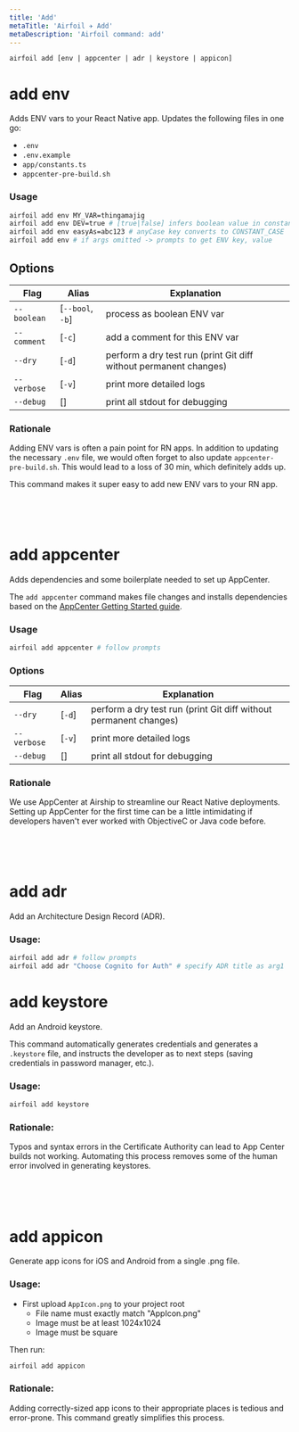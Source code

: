 ```yaml
---
title: 'Add'
metaTitle: 'Airfoil ✈︎ Add'
metaDescription: 'Airfoil command: add'
---
```


`airfoil add [env | appcenter | adr | keystore | appicon]`

# add env

Adds ENV vars to your React Native app. Updates the following files in one go:

- `.env`
- `.env.example`
- `app/constants.ts`
- `appcenter-pre-build.sh`

### Usage

```bash
airfoil add env MY_VAR=thingamajig
airfoil add env DEV=true # [true|false] infers boolean value in constants.ts
airfoil add env easyAs=abc123 # anyCase key converts to CONSTANT_CASE
airfoil add env # if args omitted -> prompts to get ENV key, value
```

## Options

| Flag        | Alias            | Explanation                                                       |
| ----------- | ---------------- | ----------------------------------------------------------------- |
| `--boolean` | [`--bool`, `-b`] | process as boolean ENV var                                        |
| `--comment` | [`-c`]           | add a comment for this ENV var                                    |
| `--dry`     | [`-d`]           | perform a dry test run (print Git diff without permanent changes) |
| `--verbose` | [`-v`]           | print more detailed logs                                          |
| `--debug`   | []               | print all stdout for debugging                                    |

### Rationale

Adding ENV vars is often a pain point for RN apps. In addition to updating the necessary `.env` file,
we would often forget to also update `appcenter-pre-build.sh`. This would lead to a loss of 30 min, which
definitely adds up.

This command makes it super easy to add new ENV vars to your RN app.

&nbsp;

<br/>

# add appcenter

Adds dependencies and some boilerplate needed to set up AppCenter.

The `add appcenter` command makes file changes and installs dependencies based on the [AppCenter Getting Started guide](https://docs.microsoft.com/en-us/appcenter/sdk/getting-started/react-native).

### Usage

```bash
airfoil add appcenter # follow prompts
```

### Options

| Flag        | Alias  | Explanation                                                       |
| ----------- | ------ | ----------------------------------------------------------------- |
| `--dry`     | [`-d`] | perform a dry test run (print Git diff without permanent changes) |
| `--verbose` | [`-v`] | print more detailed logs                                          |
| `--debug`   | []     | print all stdout for debugging                                    |

### Rationale

We use AppCenter at Airship to streamline our React Native deployments. Setting up AppCenter for the
first time can be a little intimidating if developers haven't ever worked with
ObjectiveC or Java code before.

&nbsp;

<br/>

# add adr

Add an Architecture Design Record (ADR).

### Usage:

```bash
airfoil add adr # follow prompts
airfoil add adr "Choose Cognito for Auth" # specify ADR title as arg1
```

# add keystore

Add an Android keystore.

This command automatically generates credentials and generates a `.keystore` file,
and instructs the developer as to next steps (saving credentials in password manager, etc.).

### Usage:

```bash
airfoil add keystore
```

### Rationale:

Typos and syntax errors in the Certificate Authority can lead to App Center builds not working.
Automating this process removes some of the human error involved in generating keystores.

&nbsp;

<br/>

# add appicon

Generate app icons for iOS and Android from a single .png file.

### Usage:

- First upload `AppIcon.png` to your project root
  - File name must exactly match "AppIcon.png"
  - Image must be at least 1024x1024
  - Image must be square

Then run:

```bash
airfoil add appicon
```

### Rationale:

Adding correctly-sized app icons to their appropriate places is tedious and error-prone. This command greatly simplifies this process.
